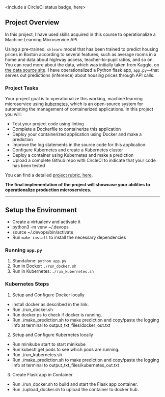 <include a CircleCI status badge, here>

## Project Overview

In this project, I have used skills acquired in this course to operationalize a Machine Learning Microservice API. 

Using a pre-trained, `sklearn` model that has been trained to predict housing prices in Boston according to several features, such as average rooms in a home and data about highway access, teacher-to-pupil ratios, and so on. You can read more about the data, which was initially taken from Kaggle, on [the data source site](https://www.kaggle.com/c/boston-housing). I have operationalized a Python flask app, `app.py`—that serves out predictions (inference) about housing prices through API calls.

### Project Tasks

Your project goal is to operationalize this working, machine learning microservice using [kubernetes](https://kubernetes.io/), which is an open-source system for automating the management of containerized applications. In this project you will:
* Test your project code using linting
* Complete a Dockerfile to containerize this application
* Deploy your containerized application using Docker and make a prediction
* Improve the log statements in the source code for this application
* Configure Kubernetes and create a Kubernetes cluster
* Deploy a container using Kubernetes and make a prediction
* Upload a complete Github repo with CircleCI to indicate that your code has been tested

You can find a detailed [project rubric, here](https://review.udacity.com/#!/rubrics/2576/view).

**The final implementation of the project will showcase your abilities to operationalize production microservices.**

---

## Setup the Environment

* Create a virtualenv and activate it
* python3 -m venv ~/.devops
* source ~/.devops/bin/activate
* Run `make install` to install the necessary dependencies

### Running `app.py`

1. Standalone:  `python app.py`
2. Run in Docker:  `./run_docker.sh`
3. Run in Kubernetes:  `./run_kubernetes.sh`

### Kubernetes Steps

1. Setup and Configure Docker locally
* install docker as described in the link.
* Run ./run_docker.sh
* Run docker ps to check if docker is running.
* Run ./make_prediction.sh to make prediction and copy/paste the logging info at terminal to output_txt_files/docker_out.txt

2. Setup and Configure Kubernetes locally
* Run minikube start to start minikube
* Run kubectl get pods to see which pods are running.
* Run ./run_kubernetes.sh
* Run ./make_prediction.sh to make prediction and copy/paste the logging info at terminal to output_txt_files/kubernetes_out.txt

3. Create Flask app in Container
* Run ./run_docker.sh to build and start the Flask app container.
* Run ./upload_docker.sh to upload the container to docker hub.

